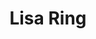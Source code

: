 ---
title: Lisa Ring
templateKey: candidate-fragment
firstName: Lisa
lastName: Ring
district: 01
state: GA
electionDate: 2018-06-14
electionType: primary
office: house
incumbent: false
website: "https://www.lisaringforcongress.com/"
donationLink: ""
outcome: "Unknown"
blurb: "Lisa Ring is running to represent Georgia's 1st District in Washington D.C. As a mother of four, a military spouse, a military mom, and a former corrections officer, she is the new face of politics. She is running on a progressive platform that includes a universal, Medicare-for-all health care system; raising the minimum wage to $15 / hour; combating climate change and protecting our environment; and making public colleges and trade schools tuition-free all without taking a dime of corporate PAC or lobbyist money.

"
image: "https://cosmic-s3.imgix.net/12a5f320-4c8f-11e8-8ed0-6b8fed39a1a0-JD_Site_LisaRing_1000x600_042618.jpg"
---